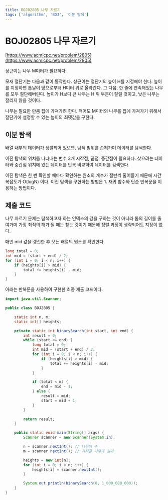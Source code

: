 ```yaml
---
title: BOJ02805 나무 자르기
tags: ['algorithm', 'BOJ', '이분 탐색']
---
```


# BOJ02805 나무 자르기

[https://www.acmicpc.net/problem/2805](https://www.acmicpc.net/problem/2805)

상근이는 나무 M미터가 필요하다.

모재 절단기는 다음과 같이 동작한다. 상근이는 절단기의 높이 H를 지정해야 한다. 높이를 지정하면 톱날이 땅으로부터 H미터 위로 올라간다. 그 다음, 한 줄에 연속해있는 나무를 모두 절단해버린다. 높이가 H보다 큰 나무는 H 위 부분이 잘릴 것이고, 낮은 나무는 잘리지 않을 것이다.

나무는 필요한 만큼 집에 가져가려 한다. 적어도 M미터의 나무를 집에 가져가기 위해서 잘단기에 설정할 수 있는 높이의 최댓값을 구한다.

## 이분 탐색

배열 내부의 데이터가 정렬되어 있으면, 탐색 범위를 좁혀가며 데이터를 탐색한다.

이진 탐색의 위치를 나타내는 변수 3개 시작점, 끝점, 중간점이 필요하다. 찾으려는 데이터와 중간점 위치에 있는 데이터를 반복 비교하여 데이터를 검색한다.

이진 탐색은 한 번 확인할 때마다 확인하는 원소의 개수가 절반씩 줄어들기 때문에 시간 복잡도가 O(logN) 이다. 이진 탐색을 구현하는 방법은 1. 재귀 함수와 단순 반복문을 이용하는 방법이다.

## 제출 코드

나무 자르기 문제는 탐색하고자 하는 인덱스의 값을 구하는 것이 아니라 톱의 길이를 줄여가며 가장 최적의 해가 될 때는 찾는 것이기 때문에 정렬 과정이 생략되어도 지장이 없다.

매번 mid 값을 갱신한 후 모든 배열의 원소를 확인한다.

```java
long total = 0;
int mid = (start + end) / 2;
for (int i = 0; i < n; i++) {
    if (heights[i] > mid) {
        total += heights[i] - mid;
    }
}
```

아래는 반복문을 사용하여 구현한 최종 제출 코드이다.

```java
import java.util.Scanner;

public class BOJ2805 {

    static int n, m;
    static int[] heights;

    private static int binarySearch(int start, int end) {
        int result = 0;
        while (start <= end) {
            long total = 0;
            int mid = (start + end) / 2;
            for (int i = 0; i < n; i++) {
                if (heights[i] > mid) {
                    total += heights[i] - mid;
                }
            }

            if (total < m) {
                end = mid - 1;
            } else {
                result = mid;
                start = mid + 1;
            }
        }

        return result;
    }

    public static void main(String[] args) {
        Scanner scanner = new Scanner(System.in);

        n = scanner.nextInt(); // 나무의 수
        m = scanner.nextInt(); // 가져갈 나무의 길이

        heights = new int[n];
        for (int i = 0; i < n; i++) {
            heights[i] = scanner.nextInt();
        }

        System.out.println(binarySearch(0, 1_000_000_000));
    }
}
```

<TagLinks />